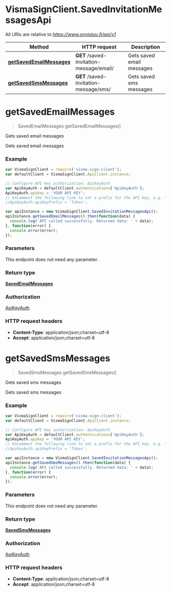 # VismaSignClient.SavedInvitationMessagesApi

All URIs are relative to *https://www.onnistuu.fi/api/v1*

Method | HTTP request | Description
------------- | ------------- | -------------
[**getSavedEmailMessages**](SavedInvitationMessagesApi.md#getSavedEmailMessages) | **GET** /saved-invitation-message/email/ | Gets saved email messages
[**getSavedSmsMessages**](SavedInvitationMessagesApi.md#getSavedSmsMessages) | **GET** /saved-invitation-message/sms/ | Gets saved sms messages


<a name="getSavedEmailMessages"></a>
# **getSavedEmailMessages**
> SavedEmailMessages getSavedEmailMessages()

Gets saved email messages

Gets saved email messages

### Example
```javascript
var VismaSignClient = require('visma-sign-client');
var defaultClient = VismaSignClient.ApiClient.instance;

// Configure API key authorization: ApiKeyAuth
var ApiKeyAuth = defaultClient.authentications['ApiKeyAuth'];
ApiKeyAuth.apiKey = 'YOUR API KEY';
// Uncomment the following line to set a prefix for the API key, e.g. "Token" (defaults to null)
//ApiKeyAuth.apiKeyPrefix = 'Token';

var apiInstance = new VismaSignClient.SavedInvitationMessagesApi();
apiInstance.getSavedEmailMessages().then(function(data) {
  console.log('API called successfully. Returned data: ' + data);
}, function(error) {
  console.error(error);
});

```

### Parameters
This endpoint does not need any parameter.

### Return type

[**SavedEmailMessages**](SavedEmailMessages.md)

### Authorization

[ApiKeyAuth](../README.md#ApiKeyAuth)

### HTTP request headers

 - **Content-Type**: application/json;charset=utf-8
 - **Accept**: application/json;charset=utf-8

<a name="getSavedSmsMessages"></a>
# **getSavedSmsMessages**
> SavedSmsMessages getSavedSmsMessages()

Gets saved sms messages

Gets saved sms messages

### Example
```javascript
var VismaSignClient = require('visma-sign-client');
var defaultClient = VismaSignClient.ApiClient.instance;

// Configure API key authorization: ApiKeyAuth
var ApiKeyAuth = defaultClient.authentications['ApiKeyAuth'];
ApiKeyAuth.apiKey = 'YOUR API KEY';
// Uncomment the following line to set a prefix for the API key, e.g. "Token" (defaults to null)
//ApiKeyAuth.apiKeyPrefix = 'Token';

var apiInstance = new VismaSignClient.SavedInvitationMessagesApi();
apiInstance.getSavedSmsMessages().then(function(data) {
  console.log('API called successfully. Returned data: ' + data);
}, function(error) {
  console.error(error);
});

```

### Parameters
This endpoint does not need any parameter.

### Return type

[**SavedSmsMessages**](SavedSmsMessages.md)

### Authorization

[ApiKeyAuth](../README.md#ApiKeyAuth)

### HTTP request headers

 - **Content-Type**: application/json;charset=utf-8
 - **Accept**: application/json;charset=utf-8

